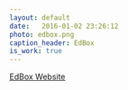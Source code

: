 ```yaml
---
layout: default
date:   2016-01-02 23:26:12
photo: edbox.png
caption_header: EdBox
is_work: true
---
```

[EdBox Website](http://www.edbox.io)

